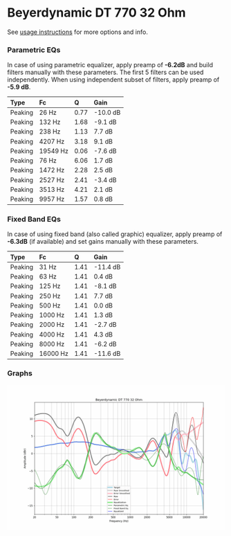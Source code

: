 # Beyerdynamic DT 770 32 Ohm
See [usage instructions](https://github.com/jaakkopasanen/AutoEq#usage) for more options and info.

### Parametric EQs
In case of using parametric equalizer, apply preamp of **-6.2dB** and build filters manually
with these parameters. The first 5 filters can be used independently.
When using independent subset of filters, apply preamp of **-5.9 dB**.

| Type    | Fc       |    Q | Gain     |
|:--------|:---------|:-----|:---------|
| Peaking | 26 Hz    | 0.77 | -10.0 dB |
| Peaking | 132 Hz   | 1.68 | -9.1 dB  |
| Peaking | 238 Hz   | 1.13 | 7.7 dB   |
| Peaking | 4207 Hz  | 3.18 | 9.1 dB   |
| Peaking | 19549 Hz | 0.06 | -7.6 dB  |
| Peaking | 76 Hz    | 6.06 | 1.7 dB   |
| Peaking | 1472 Hz  | 2.28 | 2.5 dB   |
| Peaking | 2527 Hz  | 2.41 | -3.4 dB  |
| Peaking | 3513 Hz  | 4.21 | 2.1 dB   |
| Peaking | 9957 Hz  | 1.57 | 0.8 dB   |

### Fixed Band EQs
In case of using fixed band (also called graphic) equalizer, apply preamp of **-6.3dB**
(if available) and set gains manually with these parameters.

| Type    | Fc       |    Q | Gain     |
|:--------|:---------|:-----|:---------|
| Peaking | 31 Hz    | 1.41 | -11.4 dB |
| Peaking | 63 Hz    | 1.41 | 0.4 dB   |
| Peaking | 125 Hz   | 1.41 | -8.1 dB  |
| Peaking | 250 Hz   | 1.41 | 7.7 dB   |
| Peaking | 500 Hz   | 1.41 | 0.0 dB   |
| Peaking | 1000 Hz  | 1.41 | 1.3 dB   |
| Peaking | 2000 Hz  | 1.41 | -2.7 dB  |
| Peaking | 4000 Hz  | 1.41 | 4.3 dB   |
| Peaking | 8000 Hz  | 1.41 | -6.2 dB  |
| Peaking | 16000 Hz | 1.41 | -11.6 dB |

### Graphs
![](./Beyerdynamic%20DT%20770%2032%20Ohm.png)